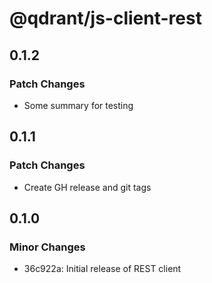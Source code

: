 # @qdrant/js-client-rest

## 0.1.2

### Patch Changes

-   Some summary for testing

## 0.1.1

### Patch Changes

-   Create GH release and git tags

## 0.1.0

### Minor Changes

-   36c922a: Initial release of REST client
